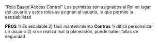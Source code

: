 "Role Based Access Control" 
Los permisos son asignados al Rol en lugar del usuario y estos roles se asignan al usuario, lo que permite la escalabilidad

**PROS**
	1) Es escalable
	2) fácil mantenimiento
**Contras**
	1) difícil personalizar un usuario
	2) si se realiza mal la planeación, puede haber fallas de seguridad
